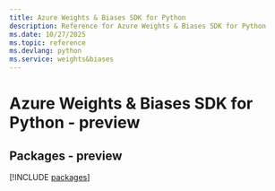 ```yaml
---
title: Azure Weights & Biases SDK for Python
description: Reference for Azure Weights & Biases SDK for Python
ms.date: 10/27/2025
ms.topic: reference
ms.devlang: python
ms.service: weights&biases
---
```

# Azure Weights & Biases SDK for Python - preview
## Packages - preview
[!INCLUDE [packages](weights-&-biases-index.md)]